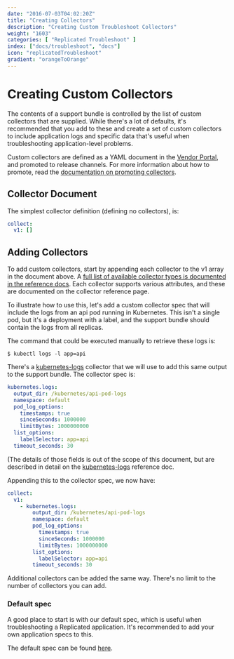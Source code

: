 ```yaml
---
date: "2016-07-03T04:02:20Z"
title: "Creating Collectors"
description: "Creating Custom Troubleshoot Collectors"
weight: "1603"
categories: [ "Replicated Troubleshoot" ]
index: ["docs/troubleshoot", "docs"]
icon: "replicatedTroubleshoot"
gradient: "orangeToOrange"
---
```


# Creating Custom Collectors

The contents of a support bundle is controlled by the list of custom collectors that are supplied. While there's a lot of defaults, it's recommended that you add to these and create a set of custom collectors to include application logs and specific data that's useful when troubleshooting application-level problems.

Custom collectors are defined as a YAML document in the [Vendor Portal](https://vendor.replicated.com/troubleshoot/collectors), and promoted to release channels. For more information about how to promote, read the [documentation on promoting collectors](../promoting-collectors).

## Collector Document

The simplest collector definition (defining no collectors), is:

```yaml
collect:
  v1: []
```

## Adding Collectors

To add custom collectors, start by appending each collector to the v1 array in the document above. A [full list of available collector types is documented in the reference docs](/api/support-bundle-yaml-specs/shared/). Each collector supports various attributes, and these are documented on the collector reference page.

To illustrate how to use this, let's add a custom collector spec that will include the logs from an api pod running in Kubernetes. This isn't a single pod, but it's a deployment with a label, and the support bundle should contain the logs from all replicas.

The command that could be executed manually to retrieve these logs is:

```shell
$ kubectl logs -l app=api
```

There's a [kubernetes-logs](/api/support-bundle-yaml-specs/kubernetes-logs/) collector that we will use to add this same output to the support bundle. The collector spec is:

```yaml
kubernetes.logs:
  output_dir: /kubernetes/api-pod-logs
  namespace: default
  pod_log_options:
    timestamps: true
    sinceSeconds: 1000000
    limitBytes: 1000000000
  list_options:
    labelSelector: app=api
  timeout_seconds: 30
```

(The details of those fields is out of the scope of this document, but are described in detail on the [kubernetes-logs](/api/support-bundle-yaml-specs/kubernetes-logs/) reference doc.

Appending this to the collector spec, we now have:

```yaml
collect:
  v1:
    - kubernetes.logs:
        output_dir: /kubernetes/api-pod-logs
        namespace: default
        pod_log_options:
          timestamps: true
          sinceSeconds: 1000000
          limitBytes: 1000000000
        list_options:
          labelSelector: app=api
        timeout_seconds: 30
```

Additional collectors can be added the same way. There's no limit to the number of collectors you can add.

### Default spec

A good place to start is with our default spec, which is useful when troubleshooting a Replicated application. It's recommended to add your own application specs to this.

The default spec can be found [here](/docs/troubleshoot/examples/default/).
